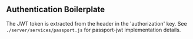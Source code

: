 ## Authentication Boilerplate

The JWT token is extracted from the header in the 'authorization' key. See `./server/services/passport.js` for passport-jwt implementation details.

